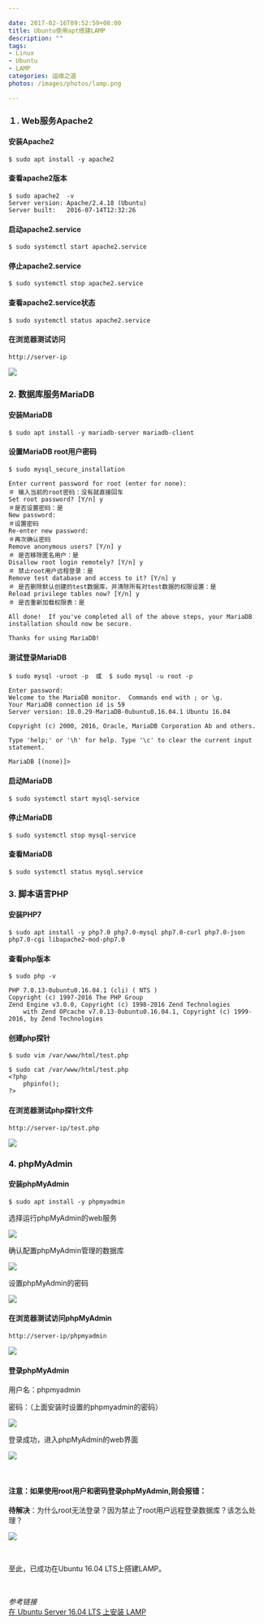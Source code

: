 ```yaml
---

date: 2017-02-16T09:52:59+08:00
title: Ubuntu使用apt搭建LAMP
description: ""
tags:
- Linux
- Ubuntu
- LAMP
categories: 运维之道
photos: /images/photos/lamp.png

---
```


###  １. Web服务Apache2

#### 安装Apache2

	$ sudo apt install -y apache2

#### 查看apache2版本

	$ sudo apache2  -v
	Server version: Apache/2.4.18 (Ubuntu)
	Server built:   2016-07-14T12:32:26

#### 启动apache2.service

	$ sudo systemctl start apache2.service

#### 停止apache2.service

	$ sudo systemctl stop apache2.service

#### 查看apache2.service状态

	$ sudo systemctl status apache2.service

#### 在浏览器测试访问

	http://server-ip

![](/images/20170216/170216_01_01_01.png)

<!--more-->

###  2. 数据库服务MariaDB

#### 安装MariaDB

	$ sudo apt install -y mariadb-server mariadb-client

#### 设置MariaDB root用户密码

	$ sudo mysql_secure_installation

	Enter current password for root (enter for none):
	＃ 输入当前的root密码：没有就直接回车
	Set root password? [Y/n] y
	＃是否设置密码：是
	New password:
	＃设置密码
	Re-enter new password:
	＃再次确认密码
	Remove anonymous users? [Y/n] y
	＃ 是否移除匿名用户：是
	Disallow root login remotely? [Y/n] y
	＃ 禁止root用户远程登录：是
	Remove test database and access to it? [Y/n] y
	＃ 是否删除默认创建的test数据库，并清除所有对test数据的权限设置：是
	Reload privilege tables now? [Y/n] y
	＃ 是否重新加载权限表：是

	All done!  If you've completed all of the above steps, your MariaDB
	installation should now be secure.

	Thanks for using MariaDB!

#### 测试登录MariaDB

	$ sudo mysql -uroot -p  或  $ sudo mysql -u root -p

	Enter password:
	Welcome to the MariaDB monitor.  Commands end with ; or \g.
	Your MariaDB connection id is 59
	Server version: 10.0.29-MariaDB-0ubuntu0.16.04.1 Ubuntu 16.04

	Copyright (c) 2000, 2016, Oracle, MariaDB Corporation Ab and others.

	Type 'help;' or '\h' for help. Type '\c' to clear the current input statement.

	MariaDB [(none)]>

#### 启动MariaDB

	$ sudo systemctl start mysql-service

#### 停止MariaDB

	$ sudo systemctl stop mysql-service

#### 查看MariaDB

	$ sudo systemctl status mysql.service

### 3. 脚本语言PHP

#### 安装PHP7

	$ sudo apt install -y php7.0 php7.0-mysql php7.0-curl php7.0-json php7.0-cgi libapache2-mod-php7.0

#### 查看php版本

	$ sudo php -v

	PHP 7.0.13-0ubuntu0.16.04.1 (cli) ( NTS )
	Copyright (c) 1997-2016 The PHP Group
	Zend Engine v3.0.0, Copyright (c) 1998-2016 Zend Technologies
	    with Zend OPcache v7.0.13-0ubuntu0.16.04.1, Copyright (c) 1999-2016, by Zend Technologies

#### 创建php探针

	$ sudo vim /var/www/html/test.php

	$ sudo cat /var/www/html/test.php
	<?php
	    phpinfo();
	?>

#### 在浏览器测试php探针文件

	http://server-ip/test.php

![](/images/20170216/170216_01_03_01.png)

### 4. phpMyAdmin

#### 安装phpMyAdmin

	$ sudo apt install -y phpmyadmin

选择运行phpMyAdmin的web服务

![](/images/20170216/170216_01_04_01.png)

确认配置phpMyAdmin管理的数据库

![](/images/20170216/170216_01_04_02.png)

设置phpMyAdmin的密码

![](/images/20170216/170216_01_04_03.png)

#### 在浏览器测试访问phpMyAdmin

	http://server-ip/phpmyadmin

![](/images/20170216/170216_01_04_04.png)

#### 登录phpMyAdmin

用户名：phpmyadmin

密码：（上面安装时设置的phpmyadmin的密码）

![](/images/20170216/170216_01_04_05.png)

登录成功，进入phpMyAdmin的web界面

![](/images/20170216/170216_01_04_06.png)

<br />

#### 注意：如果使用root用户和密码登录phpMyAdmin,则会报错：

**待解决**：为什么root无法登录？因为禁止了root用户远程登录数据库？该怎么处理？

![](/images/20170216/170216_01_04_07.png)  

<br />

 至此，已成功在Ubuntu 16.04 LTS上搭建LAMP。

<br />

*参考链接*  
[在 Ubuntu Server 16.04 LTS 上安装 LAMP](https://linux.cn/article-7463-1.html)
